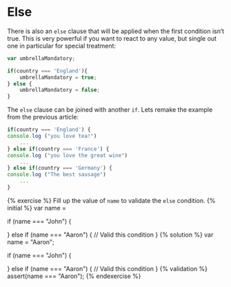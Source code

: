 # Else

There is also an `else` clause that will be applied when the first condition isn’t true. This is very powerful if you want to react to any value, but single out one in particular for special treatment:

```javascript
var umbrellaMandatory;

if(country === 'England'){
    umbrellaMandatory = true;
} else {
    umbrellaMandatory = false;
}
```

The `else` clause can be joined with another `if`. Lets remake the example from the previous article:

```javascript
if(country === 'England') {
console.log ("you love tea!")
    ...
} else if(country === 'France') {
console.log ("you love the great wine")
    ...
} else if(country === 'Germany') {
console.log ("The best sausage")
    ...
}
```


{% exercise %}
Fill up the value of `name` to validate the `else` condition.
{% initial %}
var name =

if (name === "John") {

} else if (name === "Aaron") {
    // Valid this condition
}
{% solution %}
var name = "Aaron";

if (name === "John") {

} else if (name === "Aaron") {
    // Valid this condition
}
{% validation %}
assert(name === "Aaron");
{% endexercise %}
